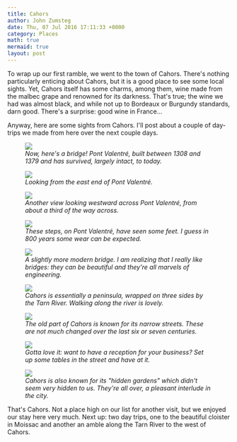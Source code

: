 ```yaml
---
title: Cahors
author: John Zumsteg
date: Thu, 07 Jul 2016 17:11:33 +0000
category: Places
math: true
mermaid: true
layout: post
---
```

To wrap up our first ramble, we went to the town of Cahors. There's nothing particularly enticing about Cahors, but it is a good place to see some local sights. Yet, Cahors itself has some charms, among them, wine made from the malbec grape and renowned for its darkness. That's true; the wine we had was almost black, and while not up to Bordeaux or Burgundy standards, darn good. There's a surprise: good wine in France...

Anyway, here are some sights from Cahors. I'll post about a couple of day-trips we made from here over the next couple days.

<figure class = "landscape">
	<img src="{{site.url}}/assets/images/2016/07/DSC00889.jpg"/>
	<figcaption><em>Now, here's a bridge! Pont Valentré, built between 1308 and 1379 and has survived, largely intact, to today.</em></figcaption>
</figure>



<figure class = "landscape">
	<img src="{{site.url}}/assets/images/2016/07/DSC00690.jpg"/>
	<figcaption><em>Looking from the east end of Pont Valentré.</em></figcaption>
</figure>



<figure class = "portrait">
	<img src="{{site.url}}/assets/images/2016/07/DSC00691.jpg"/>
	<figcaption><em>Another view looking westward across Pont Valentré, from about a third of the way across.</em></figcaption>
</figure>



<figure class = "portrait">
	<img src="{{site.url}}/assets/images/2016/07/DSC00894.jpg"/>
	<figcaption><em>These steps, on Pont Valentré, have seen some feet. I guess in 800 years some wear can be expected.</em></figcaption>
</figure>



<figure class = "landscape">
	<img src="{{site.url}}/assets/images/2016/07/DSC00865.jpg"/>
	<figcaption><em>A slightly more modern bridge. I am realizing that I really like bridges: they can be beautiful and they're all marvels of engineering.</em></figcaption>
</figure>



<figure class = "landscape">
	<img src="{{site.url}}/assets/images/2016/07/DSC00708.jpg"/>
	<figcaption><em>Cahors is essentially a peninsula, wrapped on three sides by the Tarn River. Walking along the river is lovely.</em></figcaption>
</figure>



<figure class = "portrait">
	<img src="{{site.url}}/assets/images/2016/07/DSC00704.jpg"/>
	<figcaption><em>The old part of Cahors is known for its narrow streets. These are not much changed over the last six or seven centuries.</em></figcaption>
</figure>



<figure class = "landscape">
	<img src="{{site.url}}/assets/images/2016/07/DSC00703.jpg"/>
	<figcaption><em>Gotta love it: want to have a reception for your business? Set up some tables in the street and have at it.</em></figcaption>
</figure>



<figure class = "landscape">
	<img src="{{site.url}}/assets/images/2016/07/DSC00873.jpg"/>
	<figcaption><em>Cahors is also known for its "hidden gardens" which didn't seem very hidden to us. They're all over, a pleasant interlude in the city.</em></figcaption>
</figure>



That's Cahors. Not a place high on our list for another visit, but we enjoyed our stay here very much. Next up: two day trips, one to the beautiful cloister in Moissac and another an amble along the Tarn River to the west of Cahors.

